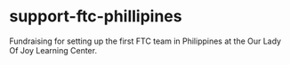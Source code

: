# support-ftc-phillipines
Fundraising for setting up the first FTC team in Philippines at the Our Lady Of Joy Learning Center.
